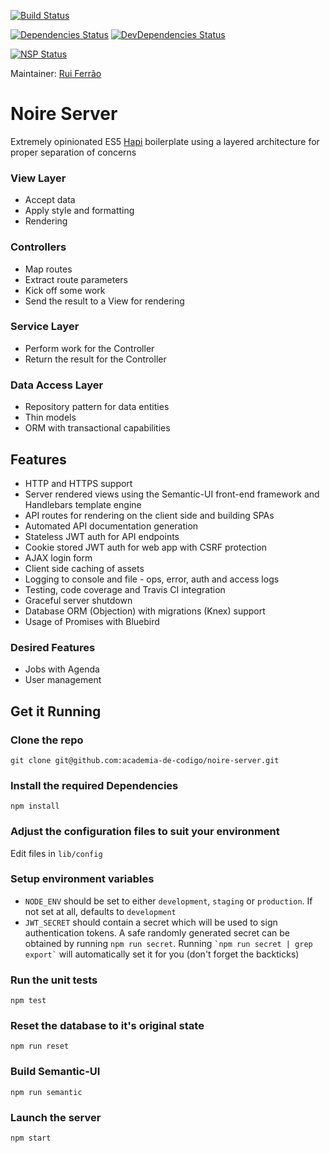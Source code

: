 [![Build Status](https://api.travis-ci.org/academia-de-codigo/noire-server.svg?branch=master)](https://travis-ci.org/academia-de-codigo/noire-server)

[![Dependencies Status](https://david-dm.org/academia-de-codigo/noire-server/status.svg)](https://david-dm.org/academia-de-codigo/noire-server)
[![DevDependencies Status](https://david-dm.org/academia-de-codigo/noire-server/dev-status.svg)](https://david-dm.org/academia-de-codigo/noire-server?type=dev)

[![NSP Status](https://nodesecurity.io/orgs/academia-de-codigo/projects/b8063e26-4c37-403f-aa49-e3f8fdacbb3a/badge)](https://nodesecurity.io/orgs/academia-de-codigo/projects/b8063e26-4c37-403f-aa49-e3f8fdacbb3a)

Maintainer: [Rui Ferrão](https://github.com/ferrao)

# Noire Server

Extremely opinionated ES5 [Hapi](http://hapijs.com) boilerplate using a layered architecture for proper separation of concerns

### View Layer
* Accept data
* Apply style and formatting
* Rendering

### Controllers
* Map routes
* Extract route parameters
* Kick off some work
* Send the result to a View for rendering

### Service Layer
* Perform work for the Controller
* Return the result for the Controller

### Data Access Layer
* Repository pattern for data entities
* Thin models
* ORM with transactional capabilities

## Features

* HTTP and HTTPS support
* Server rendered views using the Semantic-UI front-end framework and Handlebars template engine
* API routes for rendering on the client side and building SPAs
* Automated API documentation generation
* Stateless JWT auth for API endpoints
* Cookie stored JWT auth for web app with CSRF protection
* AJAX login form
* Client side caching of assets
* Logging to console and file - ops, error, auth and access logs
* Testing, code coverage and Travis CI integration
* Graceful server shutdown
* Database ORM (Objection) with migrations (Knex) support
* Usage of Promises with Bluebird

### Desired Features

* Jobs with Agenda
* User management

## Get it Running

### Clone the repo

`git clone git@github.com:academia-de-codigo/noire-server.git`

### Install the required Dependencies

`npm install`

### Adjust the configuration files to suit your environment

Edit files in `lib/config`

### Setup environment variables

* `NODE_ENV` should be set to either `development`, `staging` or `production`. If not set at all, defaults to `development`
* `JWT_SECRET` should contain a secret which will be used to sign authentication tokens. A safe randomly generated secret can be obtained by running `npm run secret`. Running `` `npm run secret | grep export` `` will automatically set it for you (don't forget the backticks)

### Run the unit tests

`npm test`

### Reset the database to it's original state

`npm run reset`

### Build Semantic-UI
`npm run semantic`

### Launch the server

`npm start`
